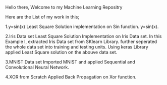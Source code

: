 Hello there,
Welcome to my Machine Learning Repositry

Here are the List of my work in this;

1.y=sin(x)
Least Square Solution implementation on Sin function.
y=sin(x).

2.Iris Data set
Least Square Solution Implementation on Iris Data set.
In this Example I, extracted Iris Data set from SKlearn Library.
further seperated the whole data set into training and testing units.
Using keras Library applied Least Square solution on the abouve data set.

3.MNIST Data set
Imported MNIST and applied Sequential and Convolutional Neural Network.

4.XOR from Scratch
Applied Back Propagation on Xor function.
